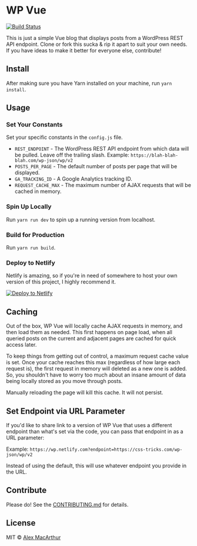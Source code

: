 # WP Vue

[![Build Status](https://travis-ci.org/alexmacarthur/wp-vue.svg?branch=master)](https://travis-ci.org/alexmacarthur/wp-vue)

This is just a simple Vue blog that displays posts from a WordPress REST API endpoint. Clone or fork this sucka & rip it apart to suit your own needs. If you have ideas to make it better for everyone else, contribute!

## Install
After making sure you have Yarn installed on your machine, run `yarn install`. 
 
## Usage

### Set Your Constants
Set your specific constants in the `config.js` file.

* `REST_ENDPOINT` - The WordPress REST API endpoint from which data will be pulled. Leave off the trailing slash. Example: `https://blah-blah-blah.com/wp-json/wp/v2`
* `POSTS_PER_PAGE` - The default number of posts per page that will be displayed.
* `GA_TRACKING_ID` - A Google Analytics tracking ID.
* `REQUEST_CACHE_MAX` - The maximum number of AJAX requests that will be cached in memory.

### Spin Up Locally
Run `yarn run dev` to spin up a running version from localhost.

### Build for Production
Run `yarn run build`.

### Deploy to Netlify
Netlify is amazing, so if you're in need of somewhere to host your own version of this project, I highly recommend it. 

[![Deploy to Netlify](https://www.netlify.com/img/deploy/button.svg)](https://app.netlify.com/start/deploy?repository=https://github.com/alexmacarthur/frontlash-vue)

## Caching
Out of the box, WP Vue will locally cache AJAX requests in memory, and then load them as needed. This first happens on page load, when all queried posts on the current and adjacent pages are cached for quick access later. 

To keep things from getting out of control, a maximum request cache value is set. Once your cache reaches this max (regardless of how large each request is), the first request in memory will deleted as a new one is added. So, you shouldn't have to worry too much about an insane amount of data being locally stored as you move through posts.

Manually reloading the page will kill this cache. It will not persist. 

## Set Endpoint via URL Parameter
If you'd like to share link to a version of WP Vue that uses a different endpoint than what's set via the code, you can pass that endpoint in as a URL parameter: 

Example: 
`https://wp.netlify.com?endpoint=https://css-tricks.com/wp-json/wp/v2`

Instead of using the default, this will use whatever endpoint you provide in the URL.

## Contribute
Please do! See the [CONTRIBUTING.md](CONTRIBUTING.md) for details.

## License
MIT © [Alex MacArthur](https://macarthur.me)
